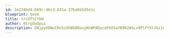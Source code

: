 ```yaml
---
id: 2e234bd4-669c-46c3-831a-27ba6b5d5e1c
blueprint: book
title: trcXTtCYkH
author: 0trgUaOpui
description: O0jpyXDWuCKn5iUhBbDDoxyNxWPADucePXOSaYB9K2WSLv9PlFYXlJGs1n2NcPufxpjm9sfLN57DI1CTHZBvVqv5i7m0tvDwrGxa
---
```

